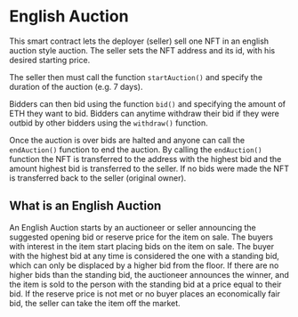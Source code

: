 # English Auction

This smart contract lets the deployer (seller) sell one NFT in an english auction style auction. The seller sets the NFT address and its id, with his desired starting price.

The seller then must call the function `startAuction()` and specify the duration of the auction (e.g. 7 days).

Bidders can then bid using the function `bid()` and specifying the amount of ETH they want to bid. Bidders can anytime withdraw their bid if they were outbid by other bidders using the `withdraw()` function.

Once the auction is over bids are halted and anyone can call the `endAuction()` function to end the auction. By calling the `endAuction()` function the NFT is transferred to the address with the highest bid and the amount highest bid is transferred to the seller. If no bids were made the NFT is transferred back to the seller (original owner).

## What is an English Auction

An English Auction starts by an auctioneer or seller announcing the suggested opening bid or reserve price for the item on sale. The buyers with interest in the item start placing bids on the item on sale. The buyer with the highest bid at any time is considered the one with a standing bid, which can only be displaced by a higher bid from the floor. If there are no higher bids than the standing bid, the auctioneer announces the winner, and the item is sold to the person with the standing bid at a price equal to their bid. If the reserve price is not met or no buyer places an economically fair bid, the seller can take the item off the market.
